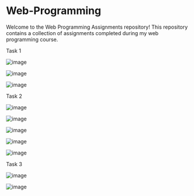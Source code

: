 # Web-Programming
Welcome to the Web Programming Assignments repository! This repository contains a collection of assignments completed during my web programming course.

Task 1

![image](https://github.com/abdullah7701/Web-Programming/assets/81309380/face706b-3bfd-4fa6-9da6-f3dbc5f41685)

![image](https://github.com/abdullah7701/Web-Programming/assets/81309380/b52510a0-c074-4a30-9450-eef482f863ad)

![image](https://github.com/abdullah7701/Web-Programming/assets/81309380/466e65e5-1cf4-4663-93e3-083bd338940e)


Task 2

![image](https://github.com/abdullah7701/Web-Programming/assets/81309380/b1a400ff-3a37-4058-b858-21d8f083e1b7)

![image](https://github.com/abdullah7701/Web-Programming/assets/81309380/09bbe284-41e1-44c8-8802-4d66a6a4a089)

![image](https://github.com/abdullah7701/Web-Programming/assets/81309380/cb9c2280-3239-4d75-b33f-6c117206e7e7)

![image](https://github.com/abdullah7701/Web-Programming/assets/81309380/ee98e7c0-08aa-4542-9c59-4091bd832cf2)

![image](https://github.com/abdullah7701/Web-Programming/assets/81309380/5f852c49-1b8c-4ff0-b33a-da7bf90f263b)


Task 3

![image](https://github.com/abdullah7701/Web-Programming/assets/81309380/6d4dda0b-6571-4f0e-bb71-acb19e2d4506)

![image](https://github.com/abdullah7701/Web-Programming/assets/81309380/fdfe6988-435d-4086-a6ad-f8f2fef7ae14)

